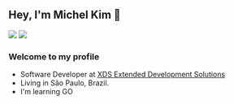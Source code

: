 ## Hey, I'm Michel Kim 👋

<div>
  <a href="https://www.linkedin.com/in/micheljkim/" target="_blank"><img src="https://img.shields.io/badge/-LinkedIn-%230077B5?style=for-the-badge&logo=linkedin&logoColor=white" target="_blank"></a>
  <a href = "mailto:kim98.michel@gmail.com"><img src="https://img.shields.io/badge/-Gmail-%23333?style=for-the-badge&logo=gmail&logoColor=white" target="_blank"></a>
</div>  

### Welcome to my profile
-  Software Developer at <a href="https://www.xds.com.br/" target="_blank">XDS Extended Development Solutions</a>
-  Living in São Paulo, Brazil.
-  I'm learning GO
 
